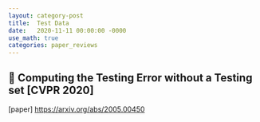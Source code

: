 ```yaml
---
layout: category-post
title:  Test Data
date:   2020-11-11 00:00:00 -0000
use_math: true
categories: paper_reviews
---
```


## :blue_book: Computing the Testing Error without a Testing set [CVPR 2020]
[paper] <https://arxiv.org/abs/2005.00450>

